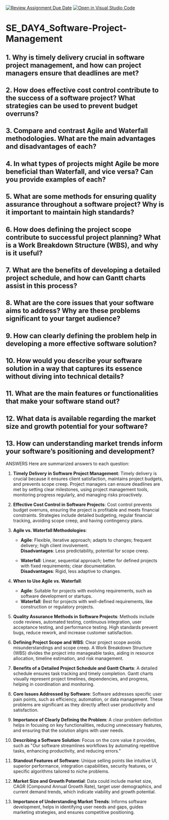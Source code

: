 [![Review Assignment Due Date](https://classroom.github.com/assets/deadline-readme-button-22041afd0340ce965d47ae6ef1cefeee28c7c493a6346c4f15d667ab976d596c.svg)](https://classroom.github.com/a/9pw6JKcu)
[![Open in Visual Studio Code](https://classroom.github.com/assets/open-in-vscode-2e0aaae1b6195c2367325f4f02e2d04e9abb55f0b24a779b69b11b9e10269abc.svg)](https://classroom.github.com/online_ide?assignment_repo_id=15662252&assignment_repo_type=AssignmentRepo)
# SE_DAY4_Software-Project-Management
## 1. Why is timely delivery crucial in software project management, and how can project managers ensure that deadlines are met?
## 2. How does effective cost control contribute to the success of a software project? What strategies can be used to prevent budget overruns?
## 3. Compare and contrast Agile and Waterfall methodologies. What are the main advantages and disadvantages of each?
## 4. In what types of projects might Agile be more beneficial than Waterfall, and vice versa? Can you provide examples of each?
## 5. What are some methods for ensuring quality assurance throughout a software project? Why is it important to maintain high standards?
## 6. How does defining the project scope contribute to successful project planning? What is a Work Breakdown Structure (WBS), and why is it useful?
## 7. What are the benefits of developing a detailed project schedule, and how can Gantt charts assist in this process?
## 8. What are the core issues that your software aims to address? Why are these problems significant to your target audience?
## 9. How can clearly defining the problem help in developing a more effective software solution?
## 10. How would you describe your software solution in a way that captures its essence without diving into technical details?
## 11. What are the main features or functionalities that make your software stand out?
## 12. What data is available regarding the market size and growth potential for your software?
## 13. How can understanding market trends inform your software’s positioning and development?

ANSWERS
Here are summarized answers to each question:

1. **Timely Delivery in Software Project Management**: Timely delivery is crucial because it ensures client satisfaction, maintains project budgets, and prevents scope creep. Project managers can ensure deadlines are met by setting clear milestones, using project management tools, monitoring progress regularly, and managing risks proactively.

2. **Effective Cost Control in Software Projects**: Cost control prevents budget overruns, ensuring the project is profitable and meets financial constraints. Strategies include detailed budgeting, regular financial tracking, avoiding scope creep, and having contingency plans.

3. **Agile vs. Waterfall Methodologies**:
   - **Agile**: Flexible, iterative approach; adapts to changes; frequent delivery; high client involvement.  
     **Disadvantages**: Less predictability, potential for scope creep.
     
   - **Waterfall**: Linear, sequential approach; better for defined projects with fixed requirements; clear documentation.  
     **Disadvantages**: Rigid, less adaptive to changes.

4. **When to Use Agile vs. Waterfall**:
   - **Agile**: Suitable for projects with evolving requirements, such as software development or startups.  
   - **Waterfall**: Best for projects with well-defined requirements, like construction or regulatory projects.

5. **Quality Assurance Methods in Software Projects**: Methods include code reviews, automated testing, continuous integration, user acceptance testing, and performance testing. High standards prevent bugs, reduce rework, and increase customer satisfaction.

6. **Defining Project Scope and WBS**: Clear project scope avoids misunderstandings and scope creep. A Work Breakdown Structure (WBS) divides the project into manageable tasks, aiding in resource allocation, timeline estimation, and risk management.

7. **Benefits of a Detailed Project Schedule and Gantt Charts**: A detailed schedule ensures task tracking and timely completion. Gantt charts visually represent project timelines, dependencies, and progress, helping in coordination and monitoring.

8. **Core Issues Addressed by Software**: Software addresses specific user pain points, such as efficiency, automation, or data management. These problems are significant as they directly affect user productivity and satisfaction.

9. **Importance of Clearly Defining the Problem**: A clear problem definition helps in focusing on key functionalities, reducing unnecessary features, and ensuring that the solution aligns with user needs.

10. **Describing a Software Solution**: Focus on the core value it provides, such as "Our software streamlines workflows by automating repetitive tasks, enhancing productivity, and reducing errors."

11. **Standout Features of Software**: Unique selling points like intuitive UI, superior performance, integration capabilities, security features, or specific algorithms tailored to niche problems.

12. **Market Size and Growth Potential**: Data could include market size, CAGR (Compound Annual Growth Rate), target user demographics, and current demand trends, which indicate viability and growth potential.

13. **Importance of Understanding Market Trends**: Informs software development, helps in identifying user needs and gaps, guides marketing strategies, and ensures competitive positioning.
